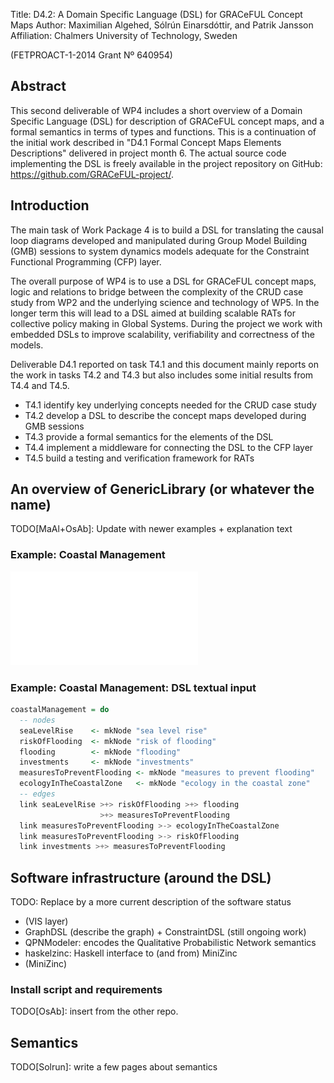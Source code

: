 Title:       D4.2: A Domain Specific Language (DSL) for GRACeFUL Concept Maps
Author:      Maximilian Algehed, Sólrún Einarsdóttir, and Patrik Jansson
Affiliation: Chalmers University of Technology, Sweden

(FETPROACT-1-2014 Grant Nº 640954)


## Abstract

This second deliverable of WP4 includes a short overview of a Domain
Specific Language (DSL) for description of GRACeFUL concept maps, and
a formal semantics in terms of types and functions. This is a
continuation of the initial work described in "D4.1 Formal Concept
Maps Elements Descriptions" delivered in project month 6. The actual
source code implementing the DSL is freely available in the project
repository on GitHub: https://github.com/GRACeFUL-project/.


## Introduction

The main task of Work Package 4 is to build a DSL for translating the
causal loop diagrams developed and manipulated during Group Model
Building (GMB) sessions to system dynamics models adequate for the
Constraint Functional Programming (CFP) layer.

The overall purpose of WP4 is to use a DSL for GRACeFUL concept maps,
logic and relations to bridge between the complexity of the CRUD case
study from WP2 and the underlying science and technology of WP5.  In
the longer term this will lead to a DSL aimed at building scalable
RATs for collective policy making in Global Systems.  During the
project we work with embedded DSLs to improve scalability,
verifiability and correctness of the models.

Deliverable D4.1 reported on task T4.1 and this document mainly
reports on the work in tasks T4.2 and T4.3 but also includes some
initial results from T4.4 and T4.5.

* T4.1 identify key underlying concepts needed for the CRUD case study
* T4.2 develop a DSL to describe the concept maps developed during GMB sessions
* T4.3 provide a formal semantics for the elements of the DSL
* T4.4 implement a middleware for connecting the DSL to the CFP layer
* T4.5 build a testing and verification framework for RATs

## An overview of GenericLibrary (or whatever the name)

TODO[MaAl+OsAb]: Update with newer examples + explanation text

### Example: Coastal Management

![Coastal Management Example (Van Kouwen, 2007, p.68, Fig. 4.5)](../../2016-09/coastalManagement.pdf)

### Example: Coastal Management: DSL textual input

```Haskell
coastalManagement = do
  -- nodes
  seaLevelRise    <- mkNode "sea level rise"
  riskOfFlooding  <- mkNode "risk of flooding"
  flooding        <- mkNode "flooding"
  investments     <- mkNode "investments"
  measuresToPreventFlooding <- mkNode "measures to prevent flooding"
  ecologyInTheCoastalZone   <- mkNode "ecology in the coastal zone"
  -- edges
  link seaLevelRise >+> riskOfFlooding >+> flooding
                    >+> measuresToPreventFlooding
  link measuresToPreventFlooding >-> ecologyInTheCoastalZone
  link measuresToPreventFlooding >-> riskOfFlooding
  link investments >+> measuresToPreventFlooding
```

## Software infrastructure (around the DSL)

TODO: Replace by a more current description of the software status

* (VIS layer)
* GraphDSL (describe the graph) + ConstraintDSL (still ongoing work)
* QPNModeler: encodes the Qualitative Probabilistic Network semantics
* haskelzinc: Haskell interface to (and from) MiniZinc
* (MiniZinc)

### Install script and requirements

TODO[OsAb]: insert from the other repo.

## Semantics

TODO[Solrun]: write a few pages about semantics
